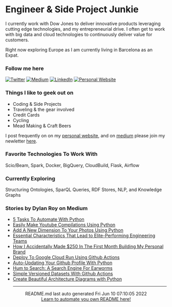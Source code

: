 # Engineer & Side Project Junkie

I currently work with Dow Jones to deliver innovative products leveraging cutting edge technologies, and my entrepreneurial drive. I often get to work with big data and cloud technologies to continuously deliver value for customers.  

Right now exploring Europe as I am currently living in Barcelona as an Expat.

### Follow me here
<a href="https://twitter.com/intent/follow?screen_name=dylankroy&tw_p=followbutton" target="_blank"><img alt="Twitter" src="https://img.shields.io/badge/twitter-%231DA1F2.svg?&style=for-the-badge&logo=twitter&logoColor=white" /></a>
<a href="https://medium.com/@dylanroy" target="_blank"><img alt="Medium" src="https://img.shields.io/badge/medium-%2312100E.svg?&style=for-the-badge&logo=medium&logoColor=white" /></a>
<a href="https://www.linkedin.com/in/dylan-roy" target="_blank"><img alt="LinkedIn" src="https://img.shields.io/badge/linkedin-%230077B5.svg?&style=for-the-badge&logo=linkedin&logoColor=white" /></a>
<a href="https://dylanroy.com" target="_blank"><img alt="Personal Website" src="https://img.shields.io/badge/Personal%20Website-%2312100E.svg?&style=for-the-badge&logoColor=white" /></a>

### Things I like to geek out on
 - Coding & Side Projects
 - Traveling & the gear involved
 - Credit Cards
 - Cycling
 - Mead Making & Craft Beers

I post frequently on on my [personal website](https://dylanroy.com/), and on [medium](https://medium.com/@dylanroy) please join my newletter [here](https://dylanroy.com/signup/).

### Favorite Technologies To Work With
Scio/Beam, Spark, Docker, BigQuery, CloudBuild, Flask, Airflow

### Currently Exploring
Structuring Ontologies, SparQL Queries, RDF Stores, NLP, and Knowledge Graphs 

### Stories by Dylan Roy on Medium
 - [5 Tasks To Automate With Python](https://medium.com/robotacademy/5-tasks-to-automate-with-python-e7146996f3?source=rss-b1a89a0af139------2)
 - [Easily Make Youtube Compilations Using Python](https://medium.com/robotacademy/easily-make-youtube-compilations-using-python-6e07ae26a0f4?source=rss-b1a89a0af139------2)
 - [Add  A New Dimension To Your Photos Using Python](https://medium.com/robotacademy/add-a-new-dimension-to-your-photos-using-python-4baf7a0a607a?source=rss-b1a89a0af139------2)
 - [Essential Characteristics That Lead to Elite-Performing Engineering Teams](https://medium.com/leading-and-managing/essential-characteristics-that-lead-to-elite-performing-engineering-teams-176268f483a9?source=rss-b1a89a0af139------2)
 - [How I Accidentally Made $250 In The First Month Building My Personal Brand](https://medium.com/dylanroy/how-i-accidentally-made-250-in-the-first-month-building-my-personal-brand-9ac3f3cf9fc8?source=rss-b1a89a0af139------2)
 - [Deploy To Google Cloud Run Using Github Actions](https://towardsdatascience.com/deploy-to-google-cloud-run-using-github-actions-590ecf957af0?source=rss-b1a89a0af139------2)
 - [Auto-Updating Your Github  Profile With Python](https://towardsdatascience.com/auto-updating-your-github-profile-with-python-cde87b638168?source=rss-b1a89a0af139------2)
 - [Hum to Search: A Search Engine For Earworms](https://medium.com/dylanroy/hum-to-search-a-search-engine-for-earworms-ac430aa069c?source=rss-b1a89a0af139------2)
 - [Simple Versioned Datasets With Github Actions](https://towardsdatascience.com/simple-versioned-datasets-with-github-actions-bd7adb37f04b?source=rss-b1a89a0af139------2)
 - [Create Beautiful Architecture Diagrams with Python](https://towardsdatascience.com/create-beautiful-architecture-diagrams-with-python-7792a1485f97?source=rss-b1a89a0af139------2)<hr>
<div align="center">
README.md last auto generated Fri Jun 10 07:10:05 2022
<br>
<a href="https://towardsdatascience.com/auto-updating-your-github-profile-with-python-cde87b638168" target="_blank">Learn to automate you own README here!</a>
</div>
